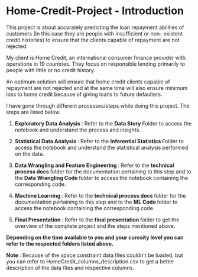 # Home-Credit-Project - Introduction

This project is about accurately predicting the loan repayment abilities of customers (In this case they are people with insufficient or non- existent credit histories) to ensure that the clients capable of repayment are not rejected.

My client is Home Credit, an international consumer finance provider with operations in 19 countries. They focus on responsible lending primarily to people with little or no credit history.

An optimum solution will ensure that home credit clients capable of repayment are not rejected and at the same time will also ensure minimum loss to home credit because of giving
loans to future defaulters.

I have gone through different processes/steps while doing this project. The steps are listed below.

1. <b> Exploratory Data Analysis </b> : Refer to the <b> Data Story </b> Folder to access the notebook and understand the process and insights.

2. <b> Statistical Data Analysis </b>: Refer to the <b> Inferential Statistics </b> Folder to access the notebook and understand the statistical analysis performed on the data.

3. <b> Data Wrangling and Feature Engineering </b> : Refer to the <b> technical process docs </b> folder for the documentation pertaining to this step and to the <b> Data Wrangling Code </b>                                        folder to access the notebook containing the corresponding code. 

4. <b> Machine Learning </b> : Refer to the <b> technical process docs </b> folder for the documentation pertaining to this step and to the <b> ML Code </b> folder to access 
                       the notebook containing the corresponding code. 
                                         
                                         
5. <b> Final Presentation </b> : Refer to the <b> final presentation </b> folder to get the overview of the complete project and the steps mentioned above. 




<b> Depending on the time available to you and your curosity level you can refer to the respected folders listed above. </b>

<b>Note </b> : Because of the space constraint data files couldn't be loaded, but you can refer to HomeCredit_columns_description.csv to get a better description of the data files and respective columns.




